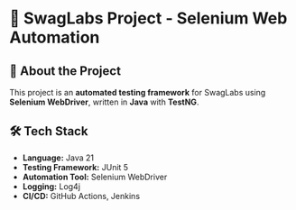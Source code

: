 # 🚀 SwagLabs Project - Selenium Web Automation

## 📌 About the Project  
This project is an **automated testing framework** for SwagLabs using **Selenium WebDriver**, written in **Java** with **TestNG**.

## 🛠 Tech Stack  
- **Language:** Java 21  
- **Testing Framework:** JUnit 5  
- **Automation Tool:** Selenium WebDriver  
- **Logging:** Log4j  
- **CI/CD:** GitHub Actions, Jenkins  
